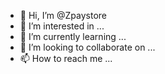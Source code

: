- 👋 Hi, I’m @Zpaystore
- 👀 I’m interested in ...
- 🌱 I’m currently learning ...
- 💞️ I’m looking to collaborate on ...
- 📫 How to reach me ...

<!---
Zpaystore/Zpaystore is a ✨ special ✨ repository because its `README.md` (this file) appears on your GitHub profile.
You can click the Preview link to take a look at your changes.
--->
